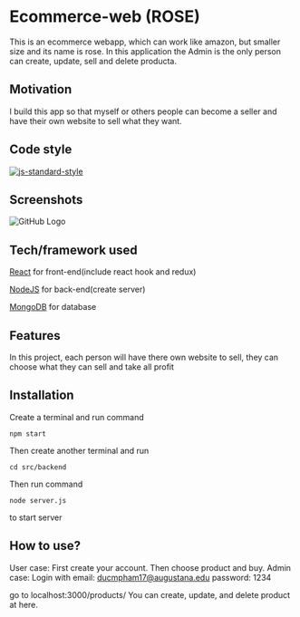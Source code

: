 # Ecommerce-web (ROSE)
This is an ecommerce webapp, which can work like amazon, but smaller size and its name is rose. In this application the Admin is the only person can create, update, sell and delete producta.

## Motivation
I build this app so that myself or others people can become a seller and have their own website to sell what they want.


## Code style

[![js-standard-style](https://img.shields.io/badge/code%20style-standard-brightgreen.svg?style=flat)](https://github.com/feross/standard)
 
## Screenshots
![GitHub Logo](/images/logo.png)

## Tech/framework used
[React](https://reactjs.org/) for front-end(include react hook and redux)

[NodeJS](https://nodejs.org/en/) for back-end(create server)

[MongoDB](https://www.mongodb.com/) for database

## Features
In this project, each person will have there own website to sell, they can choose what they can sell and take all profit


## Installation
Create a terminal and run command
```
npm start
```
Then create another terminal and run
```
cd src/backend
```
Then run command
```
node server.js
```
to start server

## How to use?
User case:
First create your account.
Then choose product and buy.
Admin case:
Login with email: ducmpham17@augustana.edu
password: 1234

go to localhost:3000/products/
You can create, update, and delete product at here.
